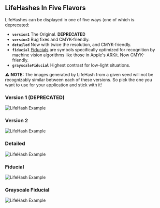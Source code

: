 ## LifeHashes In Five Flavors

LifeHashes can be displayed in one of five ways (one of which is deprecated:

* **`version1`** The Original. **DEPRECATED**
* **`version2`** Bug fixes and CMYK-friendly.
* **`detailed`** Now with twice the resolution, and CMYK-friendly.
* **`fiducial`** [Fiducials](https://en.wikipedia.org/wiki/Fiducial_marker#Fiducial_marker_sets) are symbols specifically optimized for recognition by machine vision algorithms like those in Apple's [ARKit](https://developer.apple.com/augmented-reality/arkit/). Now CMYK-friendly.
* **`grayscaleFiducial`** Highest contrast for low-light situations.

⚠️ **NOTE:** The images generated by LifeHash from a given seed will not be recognizably similar between each of these versions. So pick the one you want to use for your application and stick with it!

### Version 1 (DEPRECATED)
![LifeHash Example](Nexus-Images/version1.jpg)

### Version 2
![LifeHash Example](Nexus-Images/version2.jpg)

### Detailed
![LifeHash Example](Nexus-Images/detailed.jpg)

### Fiducial
![LifeHash Example](Nexus-Images/fiducial.jpg)

### Grayscale Fiducial
![LifeHash Example](Nexus-Images/grayscale-fiducial.jpg)
